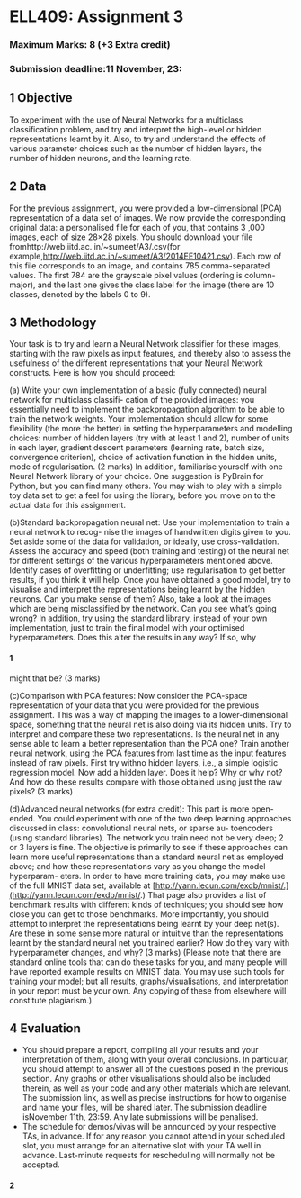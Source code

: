 # ELL409: Assignment 3

### Maximum Marks: 8 (+3 Extra credit)

### Submission deadline:11 November, 23:

## 1 Objective

To experiment with the use of Neural Networks for a multiclass classification problem, and try and interpret
the high-level or hidden representations learnt by it. Also, to try and understand the effects of various
parameter choices such as the number of hidden layers, the number of hidden neurons, and the learning
rate.

## 2 Data

For the previous assignment, you were provided a low-dimensional (PCA) representation of a data set of
images. We now provide the corresponding original data: a personalised file for each of you, that contains
3 ,000 images, each of size 28×28 pixels. You should download your file fromhttp://web.iitd.ac.
in/~sumeet/A3/<EntryID>.csv(for example,http://web.iitd.ac.in/~sumeet/A3/2014EE10421.csv).
Each row of this file corresponds to an image, and contains 785 comma-separated values. The first 784 are
the grayscale pixel values (ordering is column-major), and the last one gives the class label for the image
(there are 10 classes, denoted by the labels 0 to 9).

## 3 Methodology

Your task is to try and learn a Neural Network classifier for these images, starting with the raw pixels as
input features, and thereby also to assess the usefulness of the different representations that your Neural
Network constructs. Here is how you should proceed:

(a) Write your own implementation of a basic (fully connected) neural network for multiclass classifi-
cation of the provided images: you essentially need to implement the backpropagation algorithm to be
able to train the network weights. Your implementation should allow for some flexibility (the more the
better) in setting the hyperparameters and modelling choices: number of hidden layers (try with at least 1
and 2), number of units in each layer, gradient descent parameters (learning rate, batch size, convergence
criterion), choice of activation function in the hidden units, mode of regularisation. (2 marks)
In addition, familiarise yourself with one Neural Network library of your choice. One suggestion is
PyBrain for Python, but you can find many others. You may wish to play with a simple toy data set to
get a feel for using the library, before you move on to the actual data for this assignment.

(b)Standard backpropagation neural net: Use your implementation to train a neural network to recog-
nise the images of handwritten digits given to you. Set aside some of the data for validation, or ideally, use
cross-validation. Assess the accuracy and speed (both training and testing) of the neural net for different
settings of the various hyperparameters mentioned above. Identify cases of overfitting or underfitting; use
regularisation to get better results, if you think it will help. Once you have obtained a good model, try
to visualise and interpret the representations being learnt by the hidden neurons. Can you make sense of
them? Also, take a look at the images which are being misclassified by the network. Can you see what’s
going wrong? In addition, try using the standard library, instead of your own implementation, just to train
the final model with your optimised hyperparameters. Does this alter the results in any way? If so, why

#### 1


might that be? (3 marks)

(c)Comparison with PCA features: Now consider the PCA-space representation of your data that you
were provided for the previous assignment. This was a way of mapping the images to a lower-dimensional
space, something that the neural net is also doing via its hidden units. Try to interpret and compare these
two representations. Is the neural net in any sense able to learn a better representation than the PCA one?
Train another neural network, using the PCA features from last time as the input features instead of raw
pixels. First try withno hidden layers, i.e., a simple logistic regression model. Now add a hidden layer.
Does it help? Why or why not? And how do these results compare with those obtained using just the raw
pixels? (3 marks)

(d)Advanced neural networks (for extra credit): This part is more open-ended. You could experiment
with one of the two deep learning approaches discussed in class: convolutional neural nets, or sparse au-
toencoders (using standard libraries). The network you train need not be very deep; 2 or 3 layers is fine.
The objective is primarily to see if these approaches can learn more useful representations than a standard
neural net as employed above; and how these representations vary as you change the model hyperparam-
eters. In order to have more training data, you may make use of the full MNIST data set, available at
[http://yann.lecun.com/exdb/mnist/.](http://yann.lecun.com/exdb/mnist/.) That page also provides a list of benchmark results with different
kinds of techniques; you should see how close you can get to those benchmarks. More importantly, you
should attempt to interpret the representations being learnt by your deep net(s). Are these in some sense
more natural or intuitive than the representations learnt by the standard neural net you trained earlier?
How do they vary with hyperparameter changes, and why? (3 marks)
(Please note that there are standard online tools that can do these tasks for you, and many people will
have reported example results on MNIST data. You may use such tools for training your model; but all
results, graphs/visualisations, and interpretation in your report must be your own. Any copying of these
from elsewhere will constitute plagiarism.)

## 4 Evaluation

- You should prepare a report, compiling all your results and your interpretation of them, along with
    your overall conclusions. In particular, you should attempt to answer all of the questions posed in the
    previous section. Any graphs or other visualisations should also be included therein, as well as your
    code and any other materials which are relevant. The submission link, as well as precise instructions
    for how to organise and name your files, will be shared later. The submission deadline isNovember
    11th, 23:59. Any late submissions will be penalised.
- The schedule for demos/vivas will be announced by your respective TAs, in advance. If for any reason
    you cannot attend in your scheduled slot, you must arrange for an alternative slot with your TA well
    in advance. Last-minute requests for rescheduling will normally not be accepted.

#### 2


